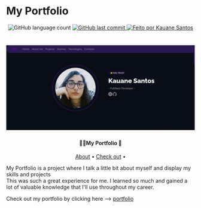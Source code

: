 # My Portfolio
<p align="center">
  <img alt="GitHub language count" src="https://img.shields.io/github/languages/count/Kauanedev/portfolio?color=%2304D361">
  
  <a href="https://github.com/Kauanedev/din-din-project/commits/main">
    <img alt="GitHub last commit" src="https://img.shields.io/github/last-commit/Kauanedev/portfolio">
  </a>

   <a href="https://github.com/Kauanedev/">
    <img alt="Feito por Kauane Santos" src="https://img.shields.io/badge/feito-por%20Kauanedev-7818d8">
   </a>
</p>

<h1 align="center">
    <img alt="Home Page" title="#Home Page" src="/src/Assets/homePage.png"/>
</h1>

<h4 align="center"> 
👩‍💻My Portfolio 📖
</h4>

<p align="center">
 <a href="#about">About</a> •
 <a href="#see">Check out</a> •
</p>

<p id='about'>
  My Portfolio is a project where I talk a little bit about myself and display my skills and projects <br/>
  This was such a great experience for me. I learned so much and gained a lot of valuable knowledge that I'll use throughout my career.
</p>

<p id='see'>
  Check out my portfolio by clicking here --> <a href='https://kauane-santos.netlify.app/' target='_blank' rel="noreferrer">portfolio</a>
</p>
